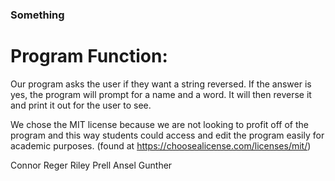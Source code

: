 ### Something
# Program Function:
Our program asks the user if they want a string reversed. If the answer is yes, the program will prompt for a name and a word. It will then reverse it and print it out for the user to see.
    
We chose the MIT license because we are not looking to profit off of the program and this way students could access and edit the program easily for academic purposes. (found at https://choosealicense.com/licenses/mit/)

Connor Reger
Riley Prell
Ansel Gunther